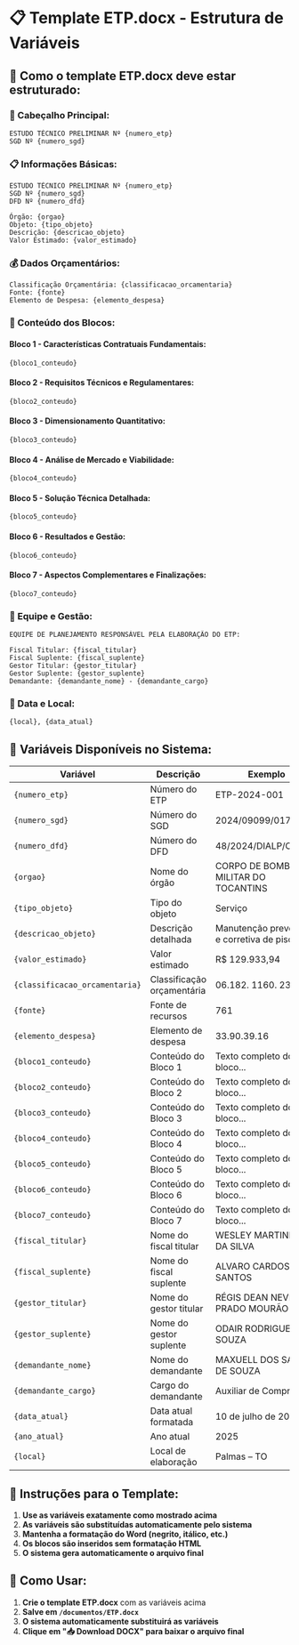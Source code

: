 # 📋 Template ETP.docx - Estrutura de Variáveis

## 🎯 **Como o template ETP.docx deve estar estruturado:**

### **📄 Cabeçalho Principal:**

```
ESTUDO TÉCNICO PRELIMINAR Nº {numero_etp}
SGD Nº {numero_sgd}
```

### **📋 Informações Básicas:**

```
ESTUDO TÉCNICO PRELIMINAR Nº {numero_etp}
SGD Nº {numero_sgd}
DFD Nº {numero_dfd}

Órgão: {orgao}
Objeto: {tipo_objeto}
Descrição: {descricao_objeto}
Valor Estimado: {valor_estimado}
```

### **💰 Dados Orçamentários:**

```
Classificação Orçamentária: {classificacao_orcamentaria}
Fonte: {fonte}
Elemento de Despesa: {elemento_despesa}
```

### **📝 Conteúdo dos Blocos:**

#### **Bloco 1 - Características Contratuais Fundamentais:**

```
{bloco1_conteudo}
```

#### **Bloco 2 - Requisitos Técnicos e Regulamentares:**

```
{bloco2_conteudo}
```

#### **Bloco 3 - Dimensionamento Quantitativo:**

```
{bloco3_conteudo}
```

#### **Bloco 4 - Análise de Mercado e Viabilidade:**

```
{bloco4_conteudo}
```

#### **Bloco 5 - Solução Técnica Detalhada:**

```
{bloco5_conteudo}
```

#### **Bloco 6 - Resultados e Gestão:**

```
{bloco6_conteudo}
```

#### **Bloco 7 - Aspectos Complementares e Finalizações:**

```
{bloco7_conteudo}
```

### **👥 Equipe e Gestão:**

```
EQUIPE DE PLANEJAMENTO RESPONSÁVEL PELA ELABORAÇÃO DO ETP:

Fiscal Titular: {fiscal_titular}
Fiscal Suplente: {fiscal_suplente}
Gestor Titular: {gestor_titular}
Gestor Suplente: {gestor_suplente}
Demandante: {demandante_nome} - {demandante_cargo}
```

### **📅 Data e Local:**

```
{local}, {data_atual}
```

## 🔧 **Variáveis Disponíveis no Sistema:**

| Variável                       | Descrição                  | Exemplo                                      |
| ------------------------------ | -------------------------- | -------------------------------------------- |
| `{numero_etp}`                 | Número do ETP              | ETP-2024-001                                 |
| `{numero_sgd}`                 | Número do SGD              | 2024/09099/017491                            |
| `{numero_dfd}`                 | Número do DFD              | 48/2024/DIALP/CBMTO                          |
| `{orgao}`                      | Nome do órgão              | CORPO DE BOMBEIROS MILITAR DO TOCANTINS      |
| `{tipo_objeto}`                | Tipo do objeto             | Serviço                                      |
| `{descricao_objeto}`           | Descrição detalhada        | Manutenção preventiva e corretiva de piscina |
| `{valor_estimado}`             | Valor estimado             | R$ 129.933,94                                |
| `{classificacao_orcamentaria}` | Classificação orçamentária | 06.182. 1160. 2348                           |
| `{fonte}`                      | Fonte de recursos          | 761                                          |
| `{elemento_despesa}`           | Elemento de despesa        | 33.90.39.16                                  |
| `{bloco1_conteudo}`            | Conteúdo do Bloco 1        | Texto completo do bloco...                   |
| `{bloco2_conteudo}`            | Conteúdo do Bloco 2        | Texto completo do bloco...                   |
| `{bloco3_conteudo}`            | Conteúdo do Bloco 3        | Texto completo do bloco...                   |
| `{bloco4_conteudo}`            | Conteúdo do Bloco 4        | Texto completo do bloco...                   |
| `{bloco5_conteudo}`            | Conteúdo do Bloco 5        | Texto completo do bloco...                   |
| `{bloco6_conteudo}`            | Conteúdo do Bloco 6        | Texto completo do bloco...                   |
| `{bloco7_conteudo}`            | Conteúdo do Bloco 7        | Texto completo do bloco...                   |
| `{fiscal_titular}`             | Nome do fiscal titular     | WESLEY MARTINELLI DA SILVA                   |
| `{fiscal_suplente}`            | Nome do fiscal suplente    | ALVARO CARDOSO DOS SANTOS                    |
| `{gestor_titular}`             | Nome do gestor titular     | RÉGIS DEAN NEVES PRADO MOURÃO                |
| `{gestor_suplente}`            | Nome do gestor suplente    | ODAIR RODRIGUES DE SOUZA                     |
| `{demandante_nome}`            | Nome do demandante         | MAXUELL DOS SANTOS DE SOUZA                  |
| `{demandante_cargo}`           | Cargo do demandante        | Auxiliar de Compras                          |
| `{data_atual}`                 | Data atual formatada       | 10 de julho de 2025                          |
| `{ano_atual}`                  | Ano atual                  | 2025                                         |
| `{local}`                      | Local de elaboração        | Palmas – TO                                  |

## 📝 **Instruções para o Template:**

1. **Use as variáveis exatamente como mostrado acima**
2. **As variáveis são substituídas automaticamente pelo sistema**
3. **Mantenha a formatação do Word (negrito, itálico, etc.)**
4. **Os blocos são inseridos sem formatação HTML**
5. **O sistema gera automaticamente o arquivo final**

## 🚀 **Como Usar:**

1. **Crie o template ETP.docx** com as variáveis acima
2. **Salve em `/documentos/ETP.docx`**
3. **O sistema automaticamente substituirá as variáveis**
4. **Clique em "📥 Download DOCX" para baixar o arquivo final**
